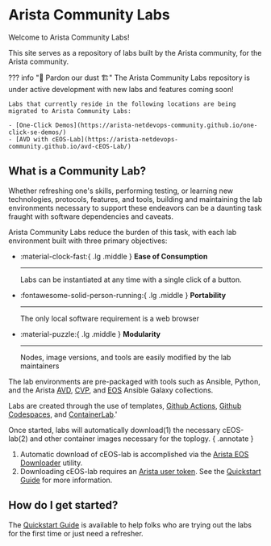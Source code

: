 # Arista Community Labs

Welcome to Arista Community Labs!

This site serves as a repository of labs built by the Arista community, for the Arista community.

??? info "🚧  Pardon our dust 🏗️"
    The Arista Community Labs repository is under active development with new labs and features coming soon!

    Labs that currently reside in the following locations are being migrated to Arista Community Labs:

    - [One-Click Demos](https://arista-netdevops-community.github.io/one-click-se-demos/)
    - [AVD with cEOS-Lab](https://arista-netdevops-community.github.io/avd-cEOS-Lab/)

## What is a Community Lab?

Whether refreshing one's skills, performing testing, or learning new technologies, protocols, features, and tools, building and maintaining the lab environments necessary to support these endeavors can be a daunting task fraught with software dependencies and caveats.

Arista Community Labs reduce the burden of this task, with each lab environment built with three primary objectives:

<div class="grid cards" markdown>

-   :material-clock-fast:{ .lg .middle } __Ease of Consumption__

    ---

    Labs can be instantiated at any time with a single click of a button.

-   :fontawesome-solid-person-running:{ .lg .middle } __Portability__

    ---

    The only local software requirement is a web browser

-   :material-puzzle:{ .lg .middle } __Modularity__

    ---

    Nodes, image versions, and tools are easily modified by the lab maintainers

</div>

The lab environments are pre-packaged with tools such as Ansible, Python, and the Arista [AVD](https://galaxy.ansible.com/ui/repo/published/arista/avd/), [CVP](https://galaxy.ansible.com/ui/repo/published/arista/cvp/), and [EOS](https://galaxy.ansible.com/ui/repo/published/arista/eos/) Ansible Galaxy collections.

Labs are created through the use of templates, [Github Actions](https://docs.github.com/en/actions), [Github Codespaces](https://github.com/features/codespaces), and [ContainerLab](https://containerlab.dev).'

Once started, labs will automatically download(1) the necessary cEOS-lab(2) and other container images necessary for the toplogy.
{ .annotate }

1. Automatic download of cEOS-lab is accomplished via the [Arista EOS Downloader](https://pypi.org/project/eos-downloader/) utility.
2. Downloading cEOS-lab requires an [Arista user token](https://www.arista.com/en/users/profile). See the [Quickstart Guide](./quickstart.md) for more information.

## How do I get started?

The [Quickstart Guide](./quickstart.md) is available to help folks who are trying out the labs for the first time or just need a refresher.
